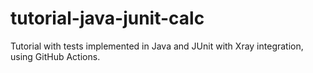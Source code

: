 # tutorial-java-junit-calc
Tutorial with tests implemented in Java and JUnit with Xray integration, using GitHub Actions.
